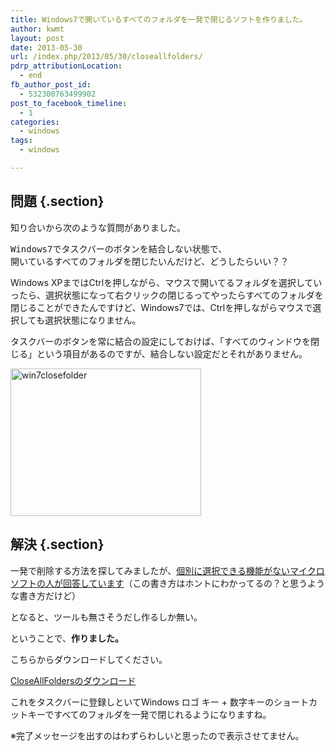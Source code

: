 ```yaml
---
title: Windows7で開いているすべてのフォルダを一発で閉じるソフトを作りました。
author: kwmt
layout: post
date: 2013-05-30
url: /index.php/2013/05/30/closeallfolders/
pdrp_attributionLocation:
  - end
fb_author_post_id:
  - 532300763499902
post_to_facebook_timeline:
  - 1
categories:
  - windows
tags:
  - windows

---
```

## 問題 {.section}

知り合いから次のような質問がありました。 

<pre class="go">Windows7でタスクバーのボタンを結合しない状態で、
開いているすべてのフォルダを閉じたいんだけど、どうしたらいい？？
</pre>

Windows XPまではCtrlを押しながら、マウスで開いてるフォルダを選択していったら、選択状態になって右クリックの閉じるってやったらすべてのフォルダを閉じることができたんですけど、Windows7では、Ctrlを押しながらマウスで選択しても選択状態になりません。 

タスクバーのボタンを常に結合の設定にしておけば、「すべてのウィンドウを閉じる」という項目があるのですが、結合しない設定だとそれがありません。 

<a href="http://kwmt27.net/index.php/2013/05/30/closeallfolders/win7closefolder/" rel="attachment wp-att-656"><img src="http://kwmt27.net/wp-content/uploads/2013/05/win7closefolder.png" alt="win7closefolder" width="305" height="236" class="alignnone size-full wp-image-656" srcset="http://kwmt27.net/wp-content/uploads/2013/05/win7closefolder-300x232.png 300w, http://kwmt27.net/wp-content/uploads/2013/05/win7closefolder.png 305w" sizes="(max-width: 305px) 100vw, 305px" /></a>

## 解決 {.section}

一発で削除する方法を探してみましたが、[個別に選択できる機能がないマイクロソフトの人が回答しています][1]（この書き方はホントにわかってるの？と思うような書き方だけど） 

となると、ツールも無さそうだし作るしか無い。

ということで、**作りました。** 

こちらからダウンロードしてください。
  
[CloseAllFoldersのダウンロード][2] 

これをタスクバーに登録しといてWindows ロゴ キー + 数字キーのショートカットキーですべてのフォルダを一発で閉じれるようになりますね。 

※完了メッセージを出すのはわずらわしいと思ったので表示させてません。

 [1]: http://bit.ly/176PAUA
 [2]: http://kwmt27.net/wp-content/uploads/2013/05/CloseAllFolders.exe